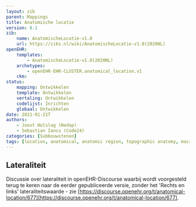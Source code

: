 ```yaml
---
layout: zib
parent: Mappings
title: Anatomische locatie
version: 0.1
zib:
    name: AnatomischeLocatie-v1.0
    url: https://zibs.nl/wiki/AnatomischeLocatie-v1.0(2020NL)
openEHR:
    templates: 
        - AnatomischeLocatie-v1.0(2020NL)
    archetypes: 
        - openEHR-EHR-CLUSTER.anatomical_location.v1
    ckm: 
status:
    mapping: Ontwikkelen
    template: Ontwikkelen
    vertaling: Ontwikkelen
    codelijst: Inrichten
    globaal: Ontwikkelen
date: 2021-01-21T
authors: 
    - Joost Holslag (Nedap)
    - Sebastian Iancu (Code24) 
categories: [Subbouwstenen]
tags: [location, anatomical, anatomic region, topographic anatomy, macroscopic, anatomic, anatomy, locatie, structuur, anatomisch, anatomische regio, topografische anatomie, macroscopisch]
---
```


## Lateraliteit

Discussie over lateraliteit in openEHR-Discourse waarbij wordt voorgesteld terug te keren naar de eerder gepubliceerde versie, zonder het 'Rechts en links' lateraliteitswaarde - zie [https://discourse.openehr.org/t/anatomical-location/677](https://discourse.openehr.org/t/anatomical-location/677).
